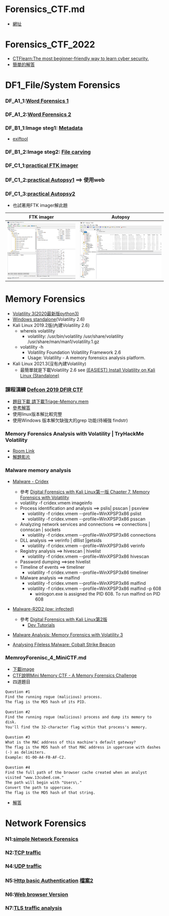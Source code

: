 # Forensics_CTF.md
- [網址](http://120.114.62.203)

# Forensics_CTF_2022
- [CTFlearn:The most beginner-friendly way to learn cyber security.](https://ctflearn.com/)
- [簡單的解答](https://deskel.github.io/posts/ctflearn/forensics-easy)


# DF1_File/System Forensics

### DF_A1_1:[Word Forensics 1](https://docs.google.com/document/d/1_3-O20roC7I9SxcBWioer4wPxhkT1eLg/edit?usp=sharing&ouid=102749267313503387480&rtpof=true&sd=true)


### DF_A1_2:[Word Forensics 2](https://docs.google.com/document/d/1F3W1RsKP-uLG9t-8yv5i7XiZvsKH7ra5/edit?usp=sharing&ouid=102749267313503387480&rtpof=true&sd=true)


### DF_B1_1:Image steg1: [Metadata](https://drive.google.com/file/d/1lq-lknfV5O7M-qEsEgmK3WCpWQ0NjkmZ/view?usp=sharing)
- [exiftool](https://exiftool.org/)

### DF_B1_2:Image steg2: [File carving](https://drive.google.com/file/d/1JAG2oJuxxy6T0Gc2yJKdkKT9YIlG1oAm/view?usp=sharing)

### DF_C1_1:[practical FTK imager](https://drive.google.com/file/d/1vuaPPeYTHxMg__eCbAtfZHBx27eJLfmN/view?usp=sharing)

### DF_C1_2:[practical Autopsy1](https://drive.google.com/file/d/1tne2H7JH8LKslphqA_fYOgLRivcdbSP9/view?usp=sharing) ==> 使用web

### DF_C1_3:[practical Autopsy2](https://drive.google.com/file/d/1OxNn0L4p7vW-nzr1XvzDCt37v8Iw0dOk/view?usp=sharing)
- 也試著用FTK imager解此題

| FTK imager | Autopsy |
|--------|----------|
| ![FTK_4.png](./FTK_4.png)|![autopsy_4.png](./autopsy_4.png) |



# Memory Forensics
- [Volatility 3(2020最新版python3)]()
- [Windows standalone](https://www.volatilityfoundation.org/releases)(Volatility 2.6)
- Kali Linux 2019.2版(內建Volatility 2.6)
  - whereis volatility
    - volatility: /usr/bin/volatility /usr/share/volatility /usr/share/man/man1/volatility.1.gz
  - volatility -h
    - Volatility Foundation Volatility Framework 2.6
    - Usage: Volatility - A memory forensics analysis platform.
- Kali Linux 2021.3(沒有內建Volatility)
  - 最簡單就是下載Volatility 2.6 see [(EASIEST) Install Volatility on Kali Linux (Standalone)](https://www.youtube.com/watch?v=iJzndSbkN4Y)

### 課程演練 [Defcon 2019 DFIR CTF](https://defcon2019.ctfd.io/challenges) 
- [題目下載 請下載Triage-Memory.mem](https://drive.google.com/drive/folders/1JwK8duNnrh12fo9J_02oQCz8HlILKAdW)
- [參考解答](https://www.jaiminton.com/Defcon/DFIR-2019/)
- 使用linux版本解比較完整
- 使用Windows 版本解欠缺強大的grep 功能(待補強 findstr)

### Memory Forensics Analysis with Volatility | TryHackMe Volatility
- [Room Link](https://tryhackme.com/room/bpvolatility)
- [解題影片](https://www.youtube.com/watch?v=Ha-TXEvSAIM)

### Malware memory analysis

- [Malware - Cridex](https://github.com/volatilityfoundation/volatility/wiki/Memory-Samples)
  - 參考 [Digital Forensics with Kali Linux第一版 Chapter 7. Memory Forensics with Volatility](https://subscription.packtpub.com/book/networking-and-servers/9781788625005/7/ch07lvl1sec49/using-volatility-in-kali-linux) 
  - volatility -f cridex.vmem imageinfo
  - Process identification and analysis  ==> pslis| psscan | psxview
    - volatility -f cridex.vmem --profile=WinXPSP3x86  pslist
    - volatility -f cridex.vmem --profile=WinXPSP3x86  psscan
  - Analyzing network services and connections ==> connections | connscan | sockets
    - volatility -f cridex.vmem --profile=WinXPSP3x86 connections
  - DLL analysis ==> verinfo | dlllist |getsids
    - volatility -f cridex.vmem --profile=WinXPSP3x86 verinfo
  - Registry analysis ==> hivescan | hivelist
    - volatility -f cridex.vmem --profile=WinXPSP3x86 hivescan
  - Password dumping ==>see hivelist
  - Timeline of events ==> timeliner
    - volatility -f cridex.vmem --profile=WinXPSP3x86 timeliner
  - Malware analysis  ==> malfind
    - volatility -f cridex.vmem --profile=WinXPSP3x86 malfind
    - volatility -f cridex.vmem --profile=WinXPSP3x86 malfind -p 608
      - winlogon.exe is assigned the PID 608. To run malfind on PID 608

- [Malware-R2D2 (pw: infected)](https://github.com/volatilityfoundation/volatility/wiki/Memory-Samples)
  - 參考 [Digital Forensics with Kali Linux第2版](https://subscription.packtpub.com/book/security/9781838640804/10/ch10lvl1sec54/downloading-test-images-for-use-with-volatility) 
    - [Dev Tutorials](https://goois.net/chapter-7-memory-forensics-with-volatility-digital-forensics-with-kali-linux-second-edition.html)

- [Malware Analysis: Memory Forensics with Volatility 3](https://newtonpaul.com/malware-analysis-memory-forensics-with-volatility-3/)
- [Analysing Fileless Malware: Cobalt Strike Beacon](https://newtonpaul.com/analysing-fileless-malware-cobalt-strike-beacon/)
### MemroyForenisc_4_MiniCTF.md

- [下載image](https://drive.google.com/drive/folders/1E-i2RTUBXBGUd_Xz0k67kFOpHcr6WX8J)
- [CTF說明Mini Memory CTF - A Memory Forensics Challenge](https://www.youtube.com/watch?v=JuEv8UleO0U)
- 四道題目
```
Question #1
Find the running rogue (malicious) process. 
The flag is the MD5 hash of its PID.

Question #2
Find the running rogue (malicious) process and dump its memory to disk. 
You'll find the 32-character flag within that process's memory.

Question #3
What is the MAC address of this machine's default gateway? 
The flag is the MD5 hash of that MAC address in uppercase with dashes (-) as delimiters. 
Example: 01-00-A4-FB-AF-C2.

Question #4
Find the full path of the browser cache created when an analyst visited "www.13cubed.com." 
The path will begin with "Users\." 
Convert the path to uppercase. 
The flag is the MD5 hash of that string.
```
- [解答](https://www.13cubed.com/downloads/mini_memory_ctf_solutions_guide.pdf)

# Network Forensics

### N1:[simple Network Forensics](https://drive.google.com/file/d/1G2eLJmyY--SKKG3JMY0Bfs4tujZjnABC/view?usp=sharing)
### N2:[TCP traffic](https://drive.google.com/file/d/1cvflhwzSw_glo0zdxWdIpXwD67Wqgwx7/view?usp=sharing)
### N4:[UDP traffic](https://drive.google.com/file/d/17BVwWVg1ot_nlDHcg5B9VsrklQtOrtYj/view?usp=sharing)
### N5:[Http basic Authentication](https://drive.google.com/file/d/19VHi6q_fghKVuZoKntD9uaKSjpjxPMCP/view?usp=sharing)  [檔案2](https://drive.google.com/file/d/1ADA0u1RCyQ8rqvwQE8n-bIUuO6cw_U8R/view?usp=sharing)
### N6:[Web browser Version](https://drive.google.com/file/d/1B3nf9sPxAETjPYLsjcNyysk270BQcjQl/view?usp=sharing)
### N7:[TLS traffic analysis](https://drive.google.com/file/d/1Gp5zynQie4cb9wKAqjskxkptorIBzrPU/view?usp=sharing)
